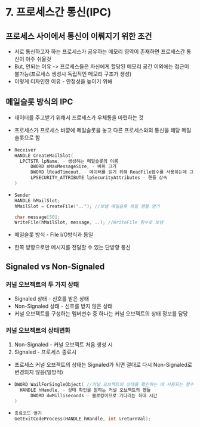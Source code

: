 # 7. 프로세스간 통신(IPC)

## 프로세스 사이에서 통신이 이뤄지기 위한 조건

- 서로 통신하고자 하는 프로세스가 공유하는 메모리 영역이 존재하면 프로세스간 통신이 아주 쉬울것
- But, 안되는 이유 -> 프로세스들은 자신에게 할당된 메모리 공간 이외에는 접근이 불가능(프로세스 생성시 독립적인 메모리 구조가 생성)
- 이렇게 디자인한 이유 - 안정성을 높이기 위해



## 메일슬롯 방식의 IPC

- 데이터를 주고받기 위해서 프로세스가 우체통을 마련하는 것

- 프로세스가 프로세스 바깥에 메일슬롯을 놓고 다른 프로세스와의 통신을 해당 메일슬롯으로 함

- ```c++
  Receiver
  HANDLE CreateMailSlot(
  	LPCTSTR lpName, - 생성하는 메일슬롯의 이름
    	DWORD nMaxMessageSize, - 버퍼 크기
    	DWORD lReadTimeout, - 데이터를 읽기 위해 ReadFile함수를 사용하는데 그에 따른 최대 블로킹 시간
    	LPSECURITY_ATTRIBUTE lpSecurityAttributes - 핸들 상속
  )
  ```

- ```c++
  Sender
  HANDLE hMailSlot;
  hMailSlot = CreateFile(".."); //보낼 메일슬롯 파일 핸들 얻기

  char message[50];
  WriteFile(hMailSlot, message, ..); //WriteFile 함수로 보냄
  ```

- 메일슬롯 방식 - File I/O방식과 동일

- 한쪽 방향으로만 메시지를 전달할 수 있는 단방향 통신



## Signaled vs Non-Signaled

### 커널 오브젝트의 두 가지 상태

- Signaled 상태 - 신호를 받은 상태
- Non-Signaled 상태  - 신호를 받지 않은 상태
- 커널 오브젝트를 구성하는 멤버변수 중 하나는 커널 오브젝트의 상태 정보를 담당

### 커널 오브젝트의 상태변화

1. Non-Signaled - 커널 오브젝트 처음 생성 시
2. Signaled - 프로세스 종료시

- 프로세스 커널 오브젝트의 상태는 Signaled가 되면 절대로 다시 Non-Signaled로 변경되지 않음(일방적)

- ```c++
  DWORD WailForSingleObject( //커널 오브젝트의 상태를 확인하는 데 사용되는 함수
  	HANDLE hHandle, - 상태 확인을 원하는 커널 오브젝트의 핸들
    	DWORD dwMilliseconds - 블로킹이므로 기다리는 최대 시간
  )
  ```

- ```c++
  종료코드 얻기
  GetExitCodeProcess(HANDLE hHandle, int &returnVal);
  ```